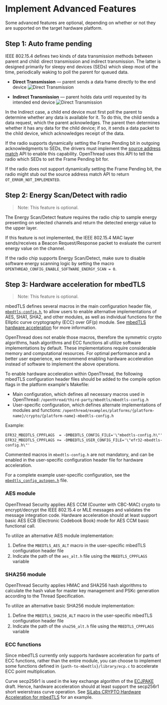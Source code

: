 # Implement Advanced Features

Some advanced features are optional, depending on whether or not they are
supported on the target hardware platform.

<a id="auto-frame-pending"></a>

## Step 1: Auto frame pending

IEEE 802.15.4 defines two kinds of data transmission methods between parent and
child: direct transmission and indirect transmission. The latter is designed
primarily for sleepy end devices (SEDs) which sleep most of the time,
periodically waking to poll the parent for queued data.

-   **Direct Transmission** — parent sends a data frame directly to the end device
    <img src="../../guides/images/ot-auto-frame-direct.png" srcset="../../guides/images/ot-auto-frame-direct.png 1x, ../../guides/images/ot-auto-frame-direct_2x.png 2x" border="0" alt="Direct Transmission" width="400" />

-   **Indirect Transmission** — parent holds data until requested by its intended end device
    <img src="../../guides/images/ot-auto-frame-indirect.png" srcset="../../guides/images/ot-auto-frame-indirect.png 1x, ../../guides/images/ot-auto-frame-indirect_2x.png 2x" border="0" alt="Direct Transmission" width="400" />

In the Indirect case, a child end device must first poll the parent to determine
whether any data is available for it. To do this, the child sends a data
request, which the parent acknowledges. The parent then determines whether it
has any data for the child device; if so, it sends a data packet to the child
device, which acknowledges receipt of the data.

If the radio supports dynamically setting the Frame Pending bit in outgoing
acknowledgments to SEDs, the drivers must implement the
[source address match](https://github.com/openthread/openthread/blob/main/include/openthread/platform/radio.h#L288)
API to enable this capability. OpenThread uses this API to tell the radio which
SEDs to set the Frame Pending bit for.

If the radio does not support dynamically setting the Frame Pending bit, the
radio might stub out the source address match API to return
`OT_ERROR_NOT_IMPLEMENTED`.

## Step 2: Energy Scan/Detect with radio

> Note: This feature is optional.

The Energy Scan/Detect feature requires the radio chip to sample energy
presenting on selected channels and return the detected energy value to the
upper layer.

If this feature is not implemented, the IEEE 802.15.4 MAC layer
sends/receives a Beacon Request/Response packet to evaluate the current
energy value on the channel.

If the radio chip supports Energy Scan/Detect, make sure to disable software
energy scanning logic by setting the macro
`OPENTHREAD_CONFIG_ENABLE_SOFTWARE_ENERGY_SCAN = 0`.

## Step 3: Hardware acceleration for mbedTLS

> Note:  This feature is optional.

mbedTLS defines several macros in the main configuration header file,
[`mbedtls-config.h`](https://github.com/openthread/openthread/blob/main/third_party/mbedtls/mbedtls-config.h),
to allow users to enable alternative implementations of AES, SHA1, SHA2, and
other modules, as well as individual functions for the Elliptic curve
cryptography (ECC) over GF(p) module. See
[mbedTLS hardware acceleration](https://docs.mbed.com/docs/mbed-os-handbook/en/latest/advanced/tls_hardware_acceleration/)
for more information.

OpenThread does not enable those macros, therefore the symmetric crypto
algorithms, hash algorithms and ECC functions all utilize software
implementations by default. These implementations require considerable memory
and computational resources. For optimal performance and a better user
experience, we recommend enabling hardware acceleration instead of software to
implement the above operations.

To enable hardware acceleration within OpenThread, the following mbedTLS
configuration header files should be added to the compile option flags in the
platform example's Makefile:

-   Main configuration, which defines all necessary macros used in OpenThread:
    `/openthread/third-party/mbedtls/mbedtls-config.h`
-   User-specific configuration, which defines alternate implementations of
    modules and functions: `/openthread/examples/platforms/{platform-name}/crypto/{platform-name}-mbedtls-config.h`

Example:

```
EFR32_MBEDTLS_CPPFLAGS  = -DMBEDTLS_CONFIG_FILE='\"mbedtls-config.h\"'
EFR32_MBEDTLS_CPPFLAGS += -DMBEDTLS_USER_CONFIG_FILE='\"efr32-mbedtls-config.h\"'
```

Commented macros in `mbedtls-config.h` are not mandatory, and can be enabled in
the user-specific configuration header file for hardware acceleration.

For a complete example user-specific configuration, see the
[`mbedtls_config_autogen.h`](https://github.com/openthread/openthread/blob/main/examples/platforms/efr32/efr32mg12/crypto/mbedtls_config_autogen.h)
file.

### AES module

OpenThread Security applies AES CCM (Counter with CBC-MAC) crypto to
encrypt/decrypt the IEEE 802.15.4 or MLE messages and validates the message
integration code. Hardware acceleration should at least support basic AES ECB
(Electronic Codebook Book) mode for AES CCM basic functional call.

To utilize an alternative AES module implementation:

1.  Define the `MBEDTLS_AES_ALT` macro in the user-specific mbedTLS
    configuration header file
1.  Indicate the path of the `aes_alt.h` file using the `MBEDTLS_CPPFLAGS`
    variable

### SHA256 module

OpenThread Security applies HMAC and SHA256 hash algorithms to calculate the
hash value for master key management and PSKc generation according to the Thread
Specification.

To utilize an alternative basic SHA256 module implementation:

1.  Define the `MBEDTLS_SHA256_ALT` macro in the user-specific mbedTLS
    configuration header file
1.  Indicate the path of the `sha256_alt.h` file using the `MBEDTLS_CPPFLAGS`
    variable

### ECC functions

Since mbedTLS currently only supports hardware acceleration for parts of ECC
functions, rather than the entire module, you can choose to implement some
functions defined in
`{path-to-mbedtls}/library/ecp.c` to accelerate ECC
point multiplication.

Curve secp256r1 is used in the key exchange algorithm of the
[ECJPAKE](https://tools.ietf.org/html/draft-cragie-tls-ecjpake-00) draft. Hence,
hardware acceleration should at least support the secp256r1 short weierstrass
curve operation. See [SiLabs CRYPTO Hardware Acceleration for
mbedTLS](https://siliconlabs.github.io/Gecko_SDK_Doc/mbedtls/html/group__sl__crypto.html)
for an example.
